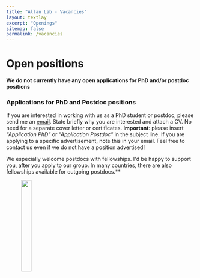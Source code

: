 ```yaml
---
title: "Allan Lab - Vacancies"
layout: textlay
excerpt: "Openings"
sitemap: false
permalink: /vacancies
---
```


# Open positions

**We do not currently have any open applications for PhD and/or postdoc positions**

### Applications for PhD and Postdoc positions
If you are interested in working with us as a PhD student or postdoc, please send me an [email](mailto:ben.jones@imperial.ac.uk). State briefly why you are interested and attach a CV. No need for a separate cover letter or certificates. **Important**: please insert _"Application PhD"_ or _"Application Postdoc"_ in the subject line. If you are applying to a specific advertisement, note this in your email. Feel free to contact us even if we do not have a position advertised!

We especially welcome postdocs with fellowships. I'd be happy to support you, after you apply to our group. In many countries, there are also fellowships available for outgoing postdocs.**
 

<figure>
<img src="{{ site.url }}{{ site.baseurl }}/images/picpic/Gallery/Lab_6N2.jpg" width="25%">
</figure>
